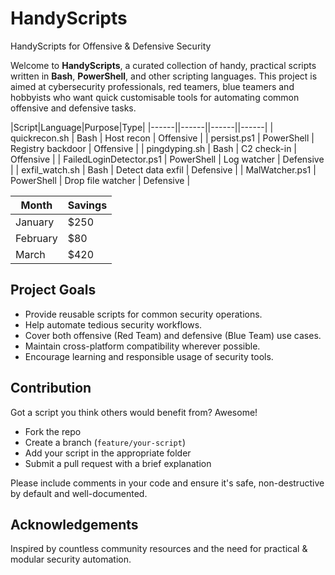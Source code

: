 # HandyScripts

HandyScripts for Offensive & Defensive Security

Welcome to **HandyScripts**, a curated collection of handy, practical scripts written in **Bash**, **PowerShell**, and other scripting languages. This project is aimed at cybersecurity professionals, red teamers, blue teamers and hobbyists who want quick customisable tools for automating common offensive and defensive tasks.

|Script|Language|Purpose|Type|
|------||------||------||------|
| quickrecon.sh | Bash | Host recon | Offensive |
| persist.ps1 | PowerShell | Registry backdoor | Offensive |
| pingdyping.sh | Bash | C2 check-in | Offensive |
| FailedLoginDetector.ps1 | PowerShell | Log watcher | Defensive |
| exfil_watch.sh | Bash | Detect data exfil | Defensive |
| MalWatcher.ps1 | PowerShell | Drop file watcher | Defensive |

| Month    | Savings |
| -------- | ------- |
| January  | $250    |
| February | $80     |
| March    | $420    |


## Project Goals

- Provide reusable scripts for common security operations.
- Help automate tedious security workflows.
- Cover both offensive (Red Team) and defensive (Blue Team) use cases.
- Maintain cross-platform compatibility wherever possible.
- Encourage learning and responsible usage of security tools.

## Contribution

Got a script you think others would benefit from? Awesome!

- Fork the repo
- Create a branch (`feature/your-script`)
- Add your script in the appropriate folder
- Submit a pull request with a brief explanation

Please include comments in your code and ensure it's safe, non-destructive by default and well-documented.

## Acknowledgements

Inspired by countless community resources and the need for practical & modular security automation.
